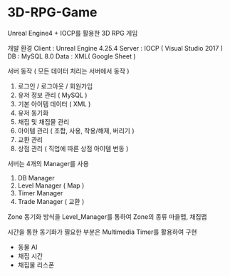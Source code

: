 # 3D-RPG-Game

Unreal Engine4 + IOCP를 활용한 3D RPG 게임

개발 환경 
Client : Unreal Engine 4.25.4 
Server : IOCP ( Visual Studio 2017 ) 
DB : MySQL 8.0 
Data : XML( Google Sheet )    



서버 동작 ( 모든 데이터 처리는 서버에서 동작 )
1. 로그인 / 로그아웃 / 회원가입
2. 유저 정보 관리 ( MySQL )
3. 기본 아이템 데이터 ( XML )
4. 유저 동기화
5. 채집 및 채집물 관리
6. 아이템 관리 ( 조합, 사용, 착용/해제, 버리기 )
7. 교환 관리
8. 상점 관리 ( 직업에 따른 상점 아이템 변동 )


서버는 4개의 Manager를 사용
1. DB Manager
2. Level Manager ( Map )
3. Timer Manager
4. Trade Manager ( 교환 )



Zone 동기화 방식을 Level_Manager를 통하여
Zone의 종류
마을맵, 채집맵
 
 
시간을 통한 동기화가 필요한 부분은 Multimedia Timer를 활용하여 구현
 - 동물 AI
 - 채집 시간
 - 채집물 리스폰

